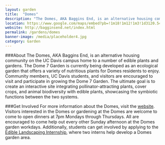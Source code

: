 ```yaml
---
layout: garden
title:  "Domes"
description: "The Domes, AKA Baggins End, is an alternative housing community on the UC Davis campus home to a number of edible plants and gardens."
location: https://www.google.com/maps/embed?pb=!1m18!1m12!1m3!1d3120.54829759565!2d-121.7664229846601!3d38.54417937962677!2m3!1f0!2f0!3f0!3m2!1i1024!2i768!4f13.1!3m3!1m2!1s0x0%3A0x0!2zMzjCsDMyJzM2LjkiTiAxMjHCsDQ1JzUxLjEiVw!5e0!3m2!1sen!2sus!4v1459360242483
website: http://bagginsend.net/index.html
permalink: /gardens/domes
banner-image: /media/placeholder4.jpg
category: Garden
---
```



###About
The Domes, AKA Baggins End, is an alternative housing community on the UC Davis campus home to a number of edible plants and gardens. The Dome 7 Garden is currently being developed as an ecological garden that offers a variety of nutritious plants for Domes residents to enjoy. Community members, UC Davis students, and visitors are encouraged to visit and participate in growing the Dome 7 Garden. The ultimate goal is to create an interactive site integrating pollinator-attracting plants, cover crops, and animal biodiversity with edible plants, showcasing the symbiotic functions between the two systems.


###Get Involved
For more information about the Domes, visit the [website](http://bagginsend.net/index.html). Visitors interested in the Domes or gardening at the Domes are welcome to come to open dinners at 7pm Mondays through Thursdays. All are encouraged to come help out every other Sunday afternoon at the Domes garden workdays. Additionally, students can get involved by applying to the [Edible Landscaping Internship](http://arboretum.ucdavis.edu/student_opportunities.aspx), where two interns help develop a Domes garden area.

